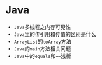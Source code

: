 # Java
* `Java`多线程之内存可见性
* `Java`里的传引用和传值的区别是什么
* `ArrayList`的`toArray`方法
* `Java`的`main`方法相关问题
* `Java`中的`equals`和`==`浅析
